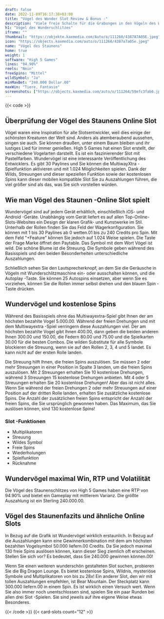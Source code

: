 ```yaml
---
draft: false
date: 2022-11-09T16:17:38+03:00
title: "Vögel des Wonder Slot Review & Bonus -"
description: "Viele freie Schalte für die Grabungen in den Vögeln des Wunderschlitzes durch High 5 Games! Gewinnen Sie auf 1024 verschiedene Arten! Unsere Bewertung beinhaltet RTP und was Sie wissen müssen."
h1: "Vögel des Wunderschlitzes"
iframe: ""
thumbnail: "https://objekte.kaxmedia.com/Auto/o/111260/4387A7A05E.jpeg"
icon: "https://objects.kaxmedia.com/auto/o/111260/4387a7a05e.jpeg"
name: "Vögel des Staunens"
home: true
weight: 1
software: "High 5 Games"
lines: "94.90%"
reels: "Nein"
freeSpins: "Mittel"
wildSymbol: "Ja"
minMaxBet: "240.000 Dollar.00"
maxWin: "Tiere, Fantasie"
screenshots: ["https://objects.kaxmedia.com/auto/o/111264/59efc3fab6.jpeg"]
---
```


{{< code >}}<h2>Überprüfung der Vögel des Staunens Online Slot</h2><p>Vögel waren eine Inspiration für alle Slotsentwickler, weil dies einige der schönsten Kreaturen der Welt sind. Anders als atemberaubend aussehen, singen sie auch. Sie können draußen, unter einem Baum bleiben und ihr lustiges Lied für immer genießen. High 5 Games hat einen Slot erstellt, der verschiedene Vogelarten darstellt. Es ist ein faszinierender Slot mit Pastellfarben.
Wundervögel ist eine interessante Veröffentlichung des Entwicklers. Es gibt 30 Paylines und Sie können die MultiwayXtra -Spielfunktion aktivieren und mit 1.024 Möglichkeiten spielen. Dank der Wilds, Streuungen und dieser speziellen Funktion sowie der kostenlosen Spins kann dieser mobilen kompatible Slot Sie zu Auszahlungen führen, die viel größer sind als das, was Sie sich vorstellen würden.</p><h2>Wie man Vögel des Staunen -Online Slot spielt</h2><p>Wundervögel sind auf jedem Gerät erhältlich, einschließlich iOS- und Android -Geräte. Unabhängig vom Gerät liefert es auf allen Top-Online-Slots-Websites ein Design der klaren Grafik- und Kunstwerke im Stil. Unterhalb der Rollen finden Sie das Feld der Wagerkonfiguration. Sie können mit 1 bis 30 Paylines ab 0 wetten.01 bis zu 240 Credits pro Spin. Mit dem Feld "+Feature" können Sie jedoch auf 1.024 Weise spielen. Die Taste der Frage Marke öffnet den Paytable. Das Symbol mit dem Wort Vögel ist wild. Die schöne Blume ist die Streuung. Die Symbole geben während des Basisspiels und den beiden Besonderheiten unterschiedliche Auszahlungen.</p><p>Schließlich sehen Sie den Lautsprecherknopf, an dem Sie die Geräusche in Vögeln mit Wunderschlitzmaschine ein- oder ausschalten können, und die Autoplay -Taste. Sie können 25 Autospins einsetzen, aber wenn Sie es vorziehen, können Sie die Rollen immer selbst drehen und den blauen Spin -Taste drücken.</p><h2>Wundervögel und kostenlose Spins</h2><p>Während des Basisspiels ohne das Multiwayextra-Spiel gibt Ihnen der am höchsten bezahlte Vogel 5.000.00. Während der freien Drehungen und mit dem Multiwayextra -Spiel verringern diese Auszahlungen viel. Der am höchsten bezahlte Vogel gibt Ihnen 400.00, dann geben die beiden anderen Ihnen 300.00 und 150.00, die Federn 80.00 und 75.00 und die Spielkarten 30.00 für die besten Combos. Die wilden Substitute für alle Symbole blockieren die Streuung, wenn sie auf den Rollen 2, 3, 4 und 5 landet. Es kann nicht auf der ersten Rolle landen.</p><p>Die Streuung hilft Ihnen, die freien Spins auszulösen. Sie müssen 2 oder mehr Streuungen in einer Position in Spalte 3 landen, um die freien Spins auszulösen. Mit 2 Streuungen erhalten Sie 10 kostenlose Drehungen, während 3 Streuungen 15 kostenlose Drehungen anbieten. Mit 4 oder 5 Streuungen erhalten Sie 20 kostenlose Drehungen! Aber das ist nicht alles. Wenn Sie während der freien Drehungen 2 oder mehr Streuungen auf einer Position auf der dritten Rolle landen, erhalten Sie zusätzliche kostenlose Spins. Die Anzahl der zusätzlichen freien Spins entspricht der Anzahl der freien Spins, die Sie ursprünglich gewonnen haben. Das Maximum, das Sie auslösen können, sind 130 kostenlose Spins!</p><h3>
Slot -Funktionen</h3><ul>
<li></span>
Multiplikatoren</li>
<li></span>
Streuung</li>
<li></span>
Wildes Symbol</li>
<li></span>
Freie Spins</li>
<li></span>
Wiederholungen</li>
<li></span>
Spielfunktion</li>
<li></span>
Rücknahme</li></ul><h2>Wundervögel maximal Win, RTP und Volatilität</h2><p>Die Vögel des Staunenschlitzes von High 5 Games haben eine RTP von 94.90% und bietet ein Gameplay mit mittlerem Varianz. Die größte Auszahlung ist ein Sterling 240.000.00.</p><h2>Vögel des Staunenfazits und ähnliche Online Slots</h2><p>In Bezug auf die Grafik ist Wundervögel wirklich erstaunlich. In Bezug auf die Auszahlungen kann eine Gewinnerkombination mit dem am höchsten bezahlten Vogelsymbol 50.000 liefern.00 Credits. Da Sie jedoch maximal 130 freie Spins auslösen können, kann dieser Sieg ziemlich oft erscheinen. Stellen Sie sich vor? Es bedeutet, dass Sie 240.000 gewinnen können.00!</p><p>Wenn Sie einen weiteren wunderschön gestalteten Slot suchen, probieren Sie die Big Dragon Lounge. Es bietet kostenlose Spins, Wildnis, mysteriöse Symbole und Multiplikatoren von bis zu 28x! Ein anderer Slot, den wir mit tollen Auszahlungen empfehlen, ist Bear Mountain. Der Steckplatz kann 300.000 liefern.00 in einem Spin. Es ist wirklich einen Versuch wert. Wenn Sie also immer noch unentschlossen sind, spielen Sie ein paar Runden bei allen drei Slot -Spielen. Sie sind jeweils auf ihre eigene Weise etwas Besonderes.</p>{{< /code >}}
 {{< card-slots count="12" >}}